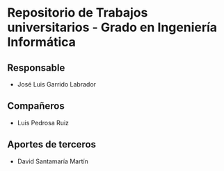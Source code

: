 Repositorio de Trabajos universitarios - Grado en Ingeniería Informática
=
Responsable
-
* José Luis Garrido Labrador

Compañeros
-
* Luis Pedrosa Ruiz

Aportes de terceros
-
* David Santamaría Martín
